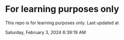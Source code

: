 # For learning purposes only
This repo is for learning purposes only.
Last updated at

Saturday, February 3, 2024 6:39:19 AM

